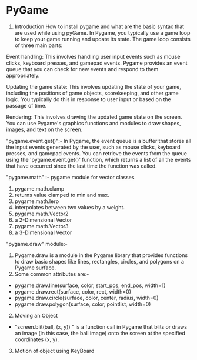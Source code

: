 # PyGame

1. Introduction
How to install pygame and what are the basic syntax that are used while using pyGame.
In Pygame, you typically use a game loop to keep your game running and update its state. The game loop consists of three main parts:

Event handling: This involves handling user input events such as mouse clicks, keyboard presses, and gamepad events. Pygame provides an event queue that you can check for new events and respond to them appropriately.

Updating the game state: This involves updating the state of your game, including the positions of game objects, scorekeeping, and other game logic. You typically do this in response to user input or based on the passage of time.

Rendering: This involves drawing the updated game state on the screen. You can use Pygame's graphics functions and modules to draw shapes, images, and text on the screen.

"pygame.event.get()":-
In Pygame, the event queue is a buffer that stores all the input events generated by the user, such as mouse clicks, keyboard presses, and gamepad events. You can retrieve the events from the queue using the 'pygame.event.get()' function, which returns a list of all the events that have occurred since the last time the function was called.

"pygame.math" :-
  pygame module for vector classes
1. pygame.math.clamp
2. returns value clamped to min and max.
3. pygame.math.lerp
4. interpolates between two values by a weight.
5. pygame.math.Vector2
6. a 2-Dimensional Vector
7. pygame.math.Vector3
8. a 3-Dimensional Vector

"pygame.draw" module:-
1. Pygame.draw is a module in the Pygame library that provides functions to draw basic shapes like lines, rectangles, circles, and polygons on a Pygame surface.
  1. Some common attributes are:-
  - pygame.draw.line(surface, color, start_pos, end_pos, width=1)
  - pygame.draw.rect(surface, color, rect, width=0)
  - pygame.draw.circle(surface, color, center, radius, width=0)
  - pygame.draw.polygon(surface, color, pointlist, width=0) 
  
2. Moving an Object
  - "screen.blit(ball, (x, y)) " is a function call in Pygame that blits or draws an image (in this case, the ball image) onto the screen at the specified coordinates (x, y).
3. Motion of object using KeyBoard  

  

